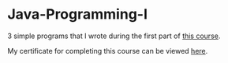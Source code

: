 # Java-Programming-I
3 simple programs that I wrote during the first part of [this course](https://java-programming.mooc.fi/).

My certificate for completing this course can be viewed [here](https://certificates.mooc.fi/validate/ikmeyasahmm).
